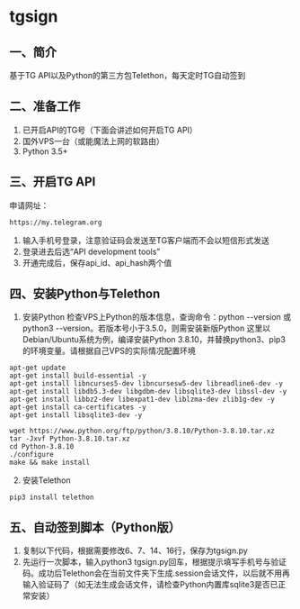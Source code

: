 # tgsign
## 一、简介
基于TG API以及Python的第三方包Telethon，每天定时TG自动签到

## 二、准备工作
1. 已开启API的TG号（下面会讲述如何开启TG API）
2. 国外VPS一台（或能魔法上网的软路由）
3. Python 3.5+

## 三、开启TG API
申请网址：
```
https://my.telegram.org
```
1. 输入手机号登录，注意验证码会发送至TG客户端而不会以短信形式发送
2. 登录进去后选“API development tools”
3. 开通完成后，保存api_id、api_hash两个值


## 四、安装Python与Telethon
1. 安装Python
检查VPS上Python的版本信息，查询命令：python --version 或 python3 --version。若版本号小于3.5.0，则需安装新版Python
这里以Debian/Ubuntu系统为例，编译安装Python 3.8.10，并替换python3、pip3的环境变量。请根据自己VPS的实际情况配置环境
```
apt-get update
apt-get install build-essential -y
apt-get install libncurses5-dev libncursesw5-dev libreadline6-dev -y
apt-get install libdb5.3-dev libgdbm-dev libsqlite3-dev libssl-dev -y
apt-get install libbz2-dev libexpat1-dev liblzma-dev zlib1g-dev -y
apt-get install ca-certificates -y
apt-get install libsqlite3-dev -y

wget https://www.python.org/ftp/python/3.8.10/Python-3.8.10.tar.xz
tar -Jxvf Python-3.8.10.tar.xz
cd Python-3.8.10
./configure
make && make install
```

2. 安装Telethon
```
pip3 install telethon
```

## 五、自动签到脚本（Python版）
1. 复制以下代码，根据需要修改6、7、14、16行，保存为tgsign.py
2. 先运行一次脚本，输入python3 tgsign.py回车，根据提示填写手机号与验证码。成功后Telethon会在当前文件夹下生成.session会话文件，以后就不用再输入验证码了（如无法生成会话文件，请检查Python内置库sqlite3是否已正常安装）
